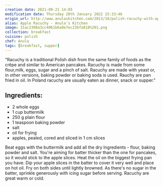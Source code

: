 ```yaml
---
creation date: 2021-09-21 14:03
modification date: Thursday 20th January 2022 15:33:46
origin_url: http://www.anulaskitchen.com/2013/10/polish-racuchy-with-apples.html
alias: Apple Racuchy - Anula's Kitchen
image: 31ac2398a3cc4061b6a0e7ec23bfa818%201.png
collection: breakfast
cuisine: polish
chef: Anula
tags: [breakfast, supper]
---
```


"Racuchy is a traditional Polish dish from the same family of foods as the crêpe and similar to American pancakes. Racuchy is made from some flour,milk, eggs, sugar and a pinch of salt. Racuchy are made with yeast or, in other versions, baking powder or baking soda is used. Rauchy are pan fried in oil. In Poland racuchy are usually eaten as dinner, snack or supper."

## Ingredients:

* 2 whole eggs
* 1 cup buttermilk
* 250 g plain flour
* 1 teaspoon baking powder
* salt
* oil for frying
* apples, pealed, cored and sliced in 1 cm slices

Beat eggs with the buttermilk and add all the dry Ingredients - flour, baking powder and salt. You're aiming for batter thicker than the one for pancakes, so it would stick to the apple slices. Heat the oil on the biggest frying pan you have. Dip your apple slices in the batter to cover it very well and place on hot oil. Fry on both sides until lightly browned. As there's no sugar in the batter, sprinkle generously with icing sugar before serving. Racuchy are great warm or cold.